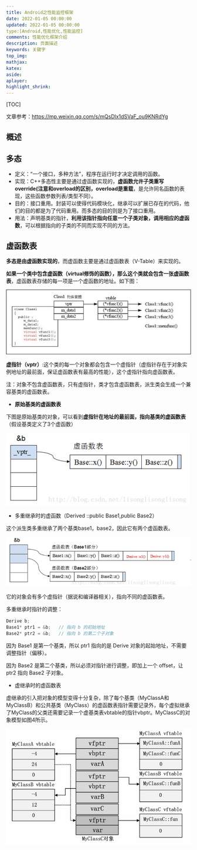 ```yaml
---
title: Android之性能监控框架
date: 2022-01-05 00:00:00
updated: 2022-01-05 00:00:00
type:[Android,性能优化,性能监控]
comments: 性能优化框架介绍
description: 页面描述
keywords: 关键字
top_img:
mathjax:
katex:
aside:
aplayer:
highlight_shrink:
---
```


[TOC]



文章参考：https://mp.weixin.qq.com/s/mQsDlx1dSVaF_ou9KNRdYg

## 概述



## 多态

- 定义：“一个接口，多种方法”，程序在运行时才决定调用的函数。
- 实现：C++多态性主要是通过虚函数实现的，**虚函数允许子类重写override(注意和overload的区别，overload是重载**，是允许同名函数的表现，这些函数参数列表/类型不同）。
- 目的：接口重用。封装可以使得代码模块化，继承可以扩展已存在的代码，他们的目的都是为了代码重用。而多态的目的则是为了接口重用。
- 用法：声明基类的指针，**利用该指针指向任意一个子类对象，调用相应的虚函数**，可以根据指向的子类的不同而实现不同的方法。



## **虚函数表**

**多态是由虚函数实现的**，而虚函数主要是通过虚函数表（V-Table）来实现的。

**如果一个类中包含虚函数（virtual修饰的函数），那么这个类就会包含一张虚函数表**，虚函数表存储的每一项是一个虚函数的地址。如下图：

![图片](images/640.jpeg)

**虚指针（vptr）**:这个类的每一个对象都会包含一个虚指针（虚指针存在于对象实例地址的最前面，保证虚函数表有最高的性能），这个虚指针指向虚函数表。

注：对象不包含虚函数表，只有虚指针，类才包含虚函数表，派生类会生成一个兼容基类的虚函数表。



- **原始基类的虚函数表**

下图是原始基类的对象，可以看到**虚指针在地址的最前面，指向基类的虚函数表**（假设基类定义了3个虚函数）

![图片](images/640.png)



- 多重继承时的虚函数（Derived ::public Base1,public Base2）

这个派生类多重继承了两个基类base1，base2，因此它有两个虚函数表。

![图片](images/640-20220427104346333.png)

它的对象会有多个虚指针（据说和编译器相关），指向不同的虚函数表。



多重继承时指针的调整：

```c++
Derive b;
Base1* ptr1 = &b;   // 指向 b 的初始地址
Base2* ptr2 = &b;   // 指向 b 的第二个子对象
```

因为 Base1 是第一个基类，所以 ptr1 指向的是 Derive 对象的起始地址，不需要调整指针（偏移）。

因为 Base2 是第二个基类，所以必须对指针进行调整，即加上一个 offset，让 ptr2 指向 Base2 子对象。



- 虚继承时的虚函数表

虚继承的引入把对象的模型变得十分复杂，除了每个基类（MyClassA和MyClassB）和公共基类（MyClass）的虚函数表指针需要记录外，每个虚拟继承了MyClass的父类还需要记录一个虚基类表vbtable的指针vbptr。MyClassC的对象模型如图4所示。

![img](images/364303-20160815131033578-1325553756.png)










